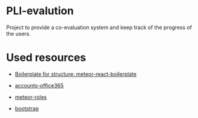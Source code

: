 # PLI-evalution

Project to provide a co-evaluation system and keep track of the progress of the users.

# Used resources

* [Boilerplate for structure: meteor-react-boilerplate](https://github.com/AdamBrodzinski/meteor-react-boilerplate)

* [accounts-office365](https://github.com/lindoelio/meteor-accounts-office365)

* [meteor-roles](https://github.com/alanning/meteor-roles)

* [bootstrap](https://github.com/twbs/bootstrap)
